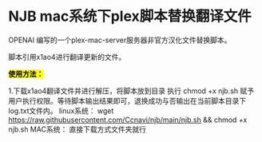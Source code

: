 # NJB mac系统下plex脚本替换翻译文件

OPENAI 编写的一个plex-mac-server服务器非官方汉化文件替换脚本。

脚本引用x1ao4进行翻译更新的文件。

<mark>**使用方法：**</mark>

1.下载x1ao4翻译文件并进行解压，将脚本放到目录 执行 chmod +x njb.sh 赋予用户执行权限。等待脚本输出结果即可，退换成功与否输出在当前脚本目录下 log.txt文件内。
linux系统：
wget https://raw.githubusercontent.com/Ccnavi/njb/main/njb.sh && chmod +x njb.sh
MAC系统：
直接下载方式文件夹就行
